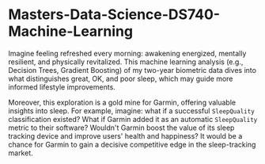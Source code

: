 # Masters-Data-Science-DS740-Machine-Learning

Imagine feeling refreshed every morning: awakening energized, mentally resilient, and physically revitalized. This machine learning analysis (e.g., Decision Trees, Gradient Boosting) of my two-year biometric data dives into what distinguishes great, OK, and poor sleep, which may guide more informed lifestyle improvements.

Moreover, this exploration is a gold mine for Garmin, offering valuable insights into sleep. For example, imagine: what if a successful `SleepQuality` classification existed? What if Garmin added it as an automatic `SleepQuality` metric to their software? Wouldn't Garmin boost the value of its sleep tracking device and improve users' health and happiness? It would be a chance for Garmin to gain a decisive competitive edge in the sleep-tracking market.
